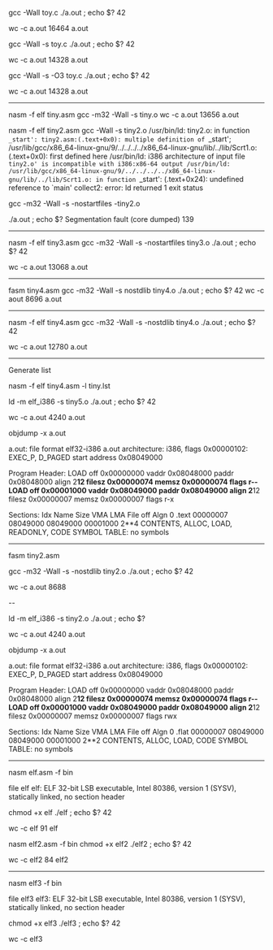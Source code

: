 gcc -Wall toy.c 
./a.out ; echo $?
42

wc -c a.out 
16464 a.out

gcc -Wall -s toy.c 
./a.out ; echo $?
42

wc -c a.out 
14328 a.out

gcc -Wall -s -O3 toy.c 
./a.out ; echo $?
42

wc -c a.out 
14328 a.out

---

nasm -f elf tiny.asm
gcc -m32 -Wall -s tiny.o
wc -c a.out 
13656 a.out

nasm -f elf tiny2.asm
gcc -Wall -s tiny2.o
/usr/bin/ld: tiny2.o: in function `_start':
tiny2.asm:(.text+0x0): multiple definition of `_start'; /usr/lib/gcc/x86_64-linux-gnu/9/../../../../x86_64-linux-gnu/lib/../lib/Scrt1.o:(.text+0x0): first defined here
/usr/bin/ld: i386 architecture of input file `tiny2.o' is incompatible with i386:x86-64 output
/usr/bin/ld: /usr/lib/gcc/x86_64-linux-gnu/9/../../../../x86_64-linux-gnu/lib/../lib/Scrt1.o: in function `_start':
(.text+0x24): undefined reference to `main'
collect2: error: ld returned 1 exit status

gcc -m32 -Wall -s -nostartfiles -tiny2.o

./a.out ; echo $?
Segmentation fault (core dumped)
139

---

nasm -f elf tiny3.asm 
gcc -m32 -Wall -s -nostartfiles tiny3.o
./a.out ; echo $?
42

wc -c a.out 
13068 a.out

---
fasm tiny4.asm
gcc -m32 -Wall -s nostdlib tiny4.o
./a.out ; echo $?
42
wc -c aout
8696 a.out

---
nasm -f elf tiny4.asm
gcc -m32 -Wall -s -nostdlib tiny4.o
./a.out ; echo $?
42

wc -c a.out 
12780 a.out

---
Generate list

nasm -f elf tiny4.asm -l tiny.lst

ld -m elf_i386 -s tiny5.o
./a.out ; echo $?
42

wc -c a.out 
4240 a.out

objdump -x a.out

a.out:     file format elf32-i386
a.out
architecture: i386, flags 0x00000102:
EXEC_P, D_PAGED
start address 0x08049000

Program Header:
    LOAD off    0x00000000 vaddr 0x08048000 paddr 0x08048000 align 2**12
         filesz 0x00000074 memsz 0x00000074 flags r--
    LOAD off    0x00001000 vaddr 0x08049000 paddr 0x08049000 align 2**12
         filesz 0x00000007 memsz 0x00000007 flags r-x

Sections:
Idx Name          Size      VMA       LMA       File off  Algn
  0 .text         00000007  08049000  08049000  00001000  2**4
                  CONTENTS, ALLOC, LOAD, READONLY, CODE
SYMBOL TABLE:
no symbols

---
fasm tiny2.asm

gcc -m32 -Wall -s -nostdlib tiny2.o
./a.out ; echo $?
42

wc -c a.out
8688

--

ld -m elf_i386 -s tiny2.o
./a.out ; echo $?

wc -c a.out
4240 a.out

objdump -x a.out 

a.out:     file format elf32-i386
a.out
architecture: i386, flags 0x00000102:
EXEC_P, D_PAGED
start address 0x08049000

Program Header:
    LOAD off    0x00000000 vaddr 0x08048000 paddr 0x08048000 align 2**12
         filesz 0x00000074 memsz 0x00000074 flags r--
    LOAD off    0x00001000 vaddr 0x08049000 paddr 0x08049000 align 2**12
         filesz 0x00000007 memsz 0x00000007 flags rwx

Sections:
Idx Name          Size      VMA       LMA       File off  Algn
  0 .flat         00000007  08049000  08049000  00001000  2**2
                  CONTENTS, ALLOC, LOAD, CODE
SYMBOL TABLE:
no symbols

---
nasm elf.asm -f bin

file elf
elf: ELF 32-bit LSB executable, Intel 80386, version 1 (SYSV), statically linked, no section header

chmod +x elf
./elf ; echo $?
42

wc -c elf
91 elf

nasm elf2.asm -f bin
chmod +x elf2
./elf2 ; echo $?
42

wc -c elf2
84 elf2

---
nasm elf3 -f bin

file elf3
elf3: ELF 32-bit LSB executable, Intel 80386, version 1 (SYSV), statically linked, no section header

chmod +x elf3
./elf3 ; echo $?
42

wc -c elf3